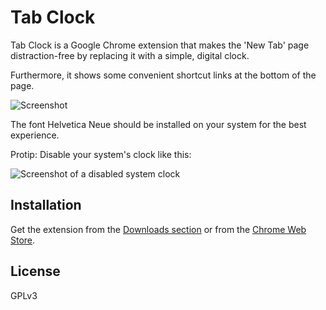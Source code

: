 # Tab Clock

Tab Clock is a Google Chrome extension that makes the 'New Tab' page distraction-free by replacing it with a simple, digital clock.

Furthermore, it shows some convenient shortcut links at the bottom of the page.

![Screenshot](https://camo.githubusercontent.com/8117d0c39b809fee0f7aa0998d09b5e737d55098/687474703a2f2f692e696d6775722e636f6d2f764e496b4f2e706e67)

The font Helvetica Neue should be installed on your system for the best experience.

Protip: Disable your system's clock like this:

![Screenshot of a disabled system clock](https://camo.githubusercontent.com/0d7a97acb2c5bca7a33df5694fd6fd6b00ec8023/687474703a2f2f692e696d6775722e636f6d2f5344734b732e706e67)

## Installation

Get the extension from the [Downloads section](https://github.com/JannesMeyer/Tab-Clock/downloads) or from the [Chrome Web Store](https://chrome.google.com/webstore/detail/tab-clock/mjddhoajkbckpgjlhnanopanjhalbgij).

## License

GPLv3